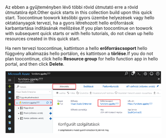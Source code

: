 <span data-ttu-id="27ff6-101">Az ebben a gyűjteményben lévő többi rövid útmutató erre a rövid útmutatóra épít.</span><span class="sxs-lookup"><span data-stu-id="27ff6-101">Other quick starts in this collection build upon this quick start.</span></span> <span data-ttu-id="27ff6-102">Toocontinue toowork későbbi gyors üzembe helyezések vagy hello oktatóanyagok tervezi, ha a gyors létrehozott hello erőforrások karbantartása indításának mellőzése.</span><span class="sxs-lookup"><span data-stu-id="27ff6-102">If you plan toocontinue on toowork with subsequent quick starts or with hello tutorials, do not clean up hello resources created in this quick start.</span></span> 

<span data-ttu-id="27ff6-103">Ha nem tervezi toocontinue, kattintson a hello **erőforráscsoport** hello függvény alkalmazás hello portálon, és kattintson a **törlése**.</span><span class="sxs-lookup"><span data-stu-id="27ff6-103">If you do not plan toocontinue, click hello **Resource group** for hello function app in hello portal, and then click **Delete**.</span></span> 

![Válassza ki a hello erőforrás csoport toodelete hello függvény alkalmazásból.](./media/functions-quickstart-cleanup/functions-app-delete-resource-group.png)
